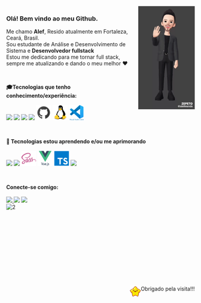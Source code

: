 
<!-- APRESENTAÇÃO -->
<img src="https://github.com/AlefMends/alefmends/blob/main/avatar.gif" align="right" height="30%" width="30%" alt="avatar" border="0">
<h3>
 Olá! Bem vindo ao meu Github.
</h3>

<p align="left">
 Me chamo <strong>Alef</strong>, Resido atualmente em Fortaleza, Ceará, Brasil.<br>
 Sou estudante de Análise e Desenvolvimento de Sistema e <strong>Desenvolvedor fullstack</strong> <br>
 Estou me dedicando para me tornar full stack, sempre me atualizando e dando o meu melhor ❤️ 
</p><br>

<!-- EXPERIÊNCIA/CONHECIMENTOS -->
<p align="left">
 <strong>🎓Tecnologias que tenho conhecimento/experiência:</strong>
 <br><br>
  <img width="40" src="https://cdn.jsdelivr.net/gh/devicons/devicon/icons/html5/html5-plain-wordmark.svg"/>
  <img width="40" src="https://cdn.jsdelivr.net/gh/devicons/devicon/icons/css3/css3-plain-wordmark.svg" />
  <img width="40" src="https://cdn.jsdelivr.net/gh/devicons/devicon/icons/javascript/javascript-plain.svg"/>
  <img width="40" src="https://cdn.jsdelivr.net/gh/devicons/devicon/icons/git/git-plain.svg"/>
  <img width="40" src="https://github.com/AlefMends/alefmends/blob/main/icon-github.svg" />
  <img width="40" src="https://raw.githubusercontent.com/devicons/devicon/master/icons/linux/linux-original.svg" />
  <img width="40" src="https://github.com/devicons/devicon/blob/master/icons/vscode/vscode-original-wordmark.svg" />
</p><br>

 <!-- ESTUDANDO/APRIMORANDO -->
<p align="left">
  <strong>🧠 Tecnologias estou aprendendo e/ou me aprimorando</strong>
  <br><br>
  <img width="40" src="https://cdn.jsdelivr.net/gh/devicons/devicon/icons/javascript/javascript-plain.svg"/>
  <img width="40" src="https://cdn.jsdelivr.net/gh/devicons/devicon/icons/react/react-original-wordmark.svg" />
  <img width="40" src="https://github.com/devicons/devicon/blob/master/icons/sass/sass-original.svg" />
  <img width="40" src="https://github.com/devicons/devicon/blob/master/icons/vuejs/vuejs-original-wordmark.svg" />
  <img width="40" src="https://github.com/devicons/devicon/blob/master/icons/typescript/typescript-original.svg" />
  <img width="40" src="https://cdn.jsdelivr.net/gh/devicons/devicon/icons/nodejs/nodejs-plain.svg" />

</p><br>

 <!-- CONTATO -->
<strong>Conecte-se comigo:</strong>
<br><br>
  <a href = "mailto:contatoalefmendes@gmail.com"><img src="https://img.shields.io/badge/-Gmail-%23333?style=for-the-badge&logo=gmail&logoColor=white" target="_blank"> </a>
  <a href="https://www.linkedin.com/in/alef-mendes-596a088b/" target="_blank"><img src="https://img.shields.io/badge/-LinkedIn-%230077B5?style=for-the-badge&logo=linkedin&logoColor=white" target="_blank"></a>
  <a href="https://www.instagram.com/alefmends/" target="_blank"><img src="https://img.shields.io/badge/-Instagram-%23E4405F?style=for-the-badge&logo=instagram&logoColor=white" target="_blank"></a><br>
<img align="left" src="https://pa1.narvii.com/6461/bce4acd5b7e15ca478b7b08b65e3f9815b57a68f_hq.gif" height="250" width="330" alt="2" border="0">
<br><br><br><br><br><br><br><br><br><br><br><br>

 
  <p align"left">
  <img align="left" src="https://github.com/AlefMends/alefmends/blob/main/star.gif" alt="Bat" width="30">
  Obrigado pela visita!!!
</div>

